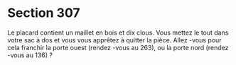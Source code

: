 # Section 307

Le placard contient un maillet en bois et dix clous. Vous mettez le tout dans votre sac à
dos et vous vous apprêtez à quitter la pièce. Allez -vous pour cela franchir la porte ouest
(rendez -vous au 263), ou la porte nord (rendez -vous au 136) ?